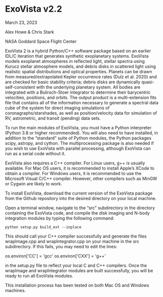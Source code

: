 # ExoVista v2.2

March 23, 2023

Alex Howe & Chris Stark

NASA Goddard Space Flight Center

ExoVista 2 is a hybrid Python/C++ software package based on an earlier IDL/C iteration that generates synthetic exoplanetary systems. ExoVista models exoplanet atmospheres in reflected light, stellar spectra using Kurucz stellar atmosphere models, and debris disks in scattered light using realistic spatial distributions and optical properties. Planets can be drawn from measured/extrapolated Kepler occurrence rates (Dulz et al. 2020) and are checked for basic stability criteria; debris disks are dynamically quasi-self-consistent with the underlying planetary system. All bodies are integrated with a Bulirsch-Stoer integrator to determine their barycentric velocities, positions, and orbits. The output product is a multi-extension fits file that contains all of the information necessary to generate a spectral data cube of the system for direct imaging simulations of coronagraphs/starshades, as well as position/velocity data for simulation of RV, astrometric, and transit (pending) data sets.

To run the main modules of ExoVista, you must have a Python interpreter (Python 3.8 or higher recommended). You will also need to have installed, in addition to the “standard” suite of Python modules, the Python packages scipy, astropy, and cython. The multiprocessing package is also needed if you wish to use ExoVista with parallel processing, although ExoVista can run as a serial code without it.

ExoVista also requires a C++ compiler.
For Linux users, g++ is usually available.
For Mac OS users, it is recommended to install Apple’s XCode to obtain a compiler.
For Windows users, it is recommended to use the Microsoft Visual C/C++ compiler. However, other compilers such as MinGW or Cygwin are likely to work.

To install ExoVista, download the current version of the ExoVista package from the Github repository into the desired directory on your local machine.

Open a terminal window, navigate to the “src” subdirectory in the directory containing the ExoVista code, and compile the disk imaging and N-body integration modules by typing the following command:

	python setup.py build_ext --inplace

This should call your C++ compiler successfully and generate the files wrapImage.cpp and wrapIntegrator.cpp on your machine in the src subdirectory. If this fails, you may need to edit the lines:

os.environ['CC'] = 'gcc'
os.environ['CXX'] = 'g++'

in the setup.py file to reflect your local C and C++ compilers. Once the wrapImage and wrapIntegrator modules are built successfully, you will be ready to run all ExoVista modules.

This installation process has been tested on both Mac OS and Windows machines.
